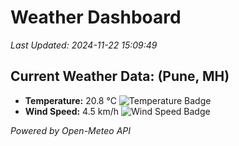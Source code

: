 
# Weather Dashboard

_Last Updated: 2024-11-22 15:09:49_

## Current Weather Data: (Pune, MH)
- **Temperature:** 20.8 °C ![Temperature Badge](https://img.shields.io/badge/Temperature-Medium%20Temp-green)
- **Wind Speed:** 4.5 km/h ![Wind Speed Badge](https://img.shields.io/badge/Wind%20Speed-Low%20Wind-blue)

*Powered by Open-Meteo API*

